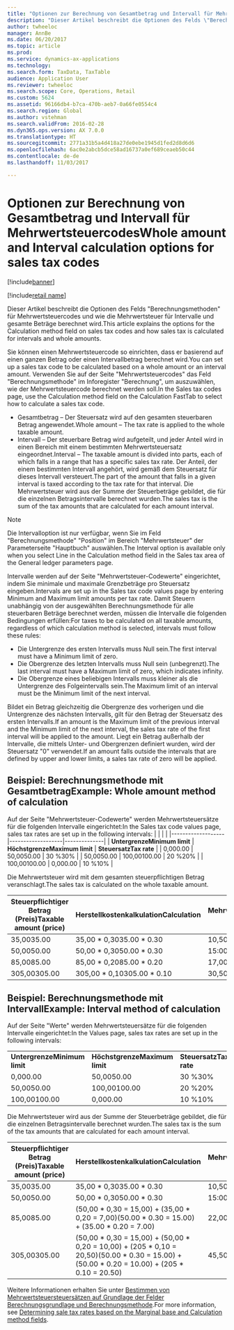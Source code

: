 ```yaml
---
title: "Optionen zur Berechnung von Gesamtbetrag und Intervall für Mehrwertsteuercodes"
description: "Dieser Artikel beschreibt die Optionen des Felds \"Berechnungsmethoden\" für Mehrwertsteuercodes und wie die Mehrwertsteuer für Intervalle und gesamte Beträge berechnet wird."
author: twheeloc
manager: AnnBe
ms.date: 06/20/2017
ms.topic: article
ms.prod: 
ms.service: dynamics-ax-applications
ms.technology: 
ms.search.form: TaxData, TaxTable
audience: Application User
ms.reviewer: twheeloc
ms.search.scope: Core, Operations, Retail
ms.custom: 5624
ms.assetid: 96166db4-b7ca-470b-aeb7-0a66fe0554c4
ms.search.region: Global
ms.author: vstehman
ms.search.validFrom: 2016-02-28
ms.dyn365.ops.version: AX 7.0.0
ms.translationtype: HT
ms.sourcegitcommit: 2771a31b5a4d418a27de0ebe1945d1fed2d8d6d6
ms.openlocfilehash: 6ac0e2abcb5dce58ad16737a0ef689ceaeb50c44
ms.contentlocale: de-de
ms.lasthandoff: 11/03/2017

---
```


# <a name="whole-amount-and-interval-calculation-options-for-sales-tax-codes"></a><span data-ttu-id="79fe2-103">Optionen zur Berechnung von Gesamtbetrag und Intervall für Mehrwertsteuercodes</span><span class="sxs-lookup"><span data-stu-id="79fe2-103">Whole amount and Interval calculation options for sales tax codes</span></span>

[!include[banner](../includes/banner.md)]

[!include[retail name](../includes/retail-name.md)]



<span data-ttu-id="79fe2-104">Dieser Artikel beschreibt die Optionen des Felds "Berechnungsmethoden" für Mehrwertsteuercodes und wie die Mehrwertsteuer für Intervalle und gesamte Beträge berechnet wird.</span><span class="sxs-lookup"><span data-stu-id="79fe2-104">This article explains the options for the Calculation method field on sales tax codes and how sales tax is calculated for intervals and whole amounts.</span></span>

<span data-ttu-id="79fe2-105">Sie können einen Mehrwertsteuercode so einrichten, dass er basierend auf einen ganzen Betrag oder einen Intervallbetrag berechnet wird.</span><span class="sxs-lookup"><span data-stu-id="79fe2-105">You can set up a sales tax code to be calculated based on a whole amount or an interval amount.</span></span> <span data-ttu-id="79fe2-106">Verwenden Sie auf der Seite "Mehrwertsteuercodes" das Feld "Berechnungsmethode" im Inforegister "Berechnung", um auszuwählen, wie der Mehrwertsteuercode berechnet werden soll.</span><span class="sxs-lookup"><span data-stu-id="79fe2-106">In the Sales tax codes page, use the Calculation method field on the Calculation FastTab to select how to calculate a sales tax code.</span></span>
-   <span data-ttu-id="79fe2-107">Gesamtbetrag – Der Steuersatz wird auf den gesamten steuerbaren Betrag angewendet.</span><span class="sxs-lookup"><span data-stu-id="79fe2-107">Whole amount – The tax rate is applied to the whole taxable amount.</span></span>
-   <span data-ttu-id="79fe2-108">Intervall – Der steuerbare Betrag wird aufgeteilt, und jeder Anteil wird in einen Bereich mit einem bestimmten Mehrwertsteuersatz eingeordnet.</span><span class="sxs-lookup"><span data-stu-id="79fe2-108">Interval – The taxable amount is divided into parts, each of which falls in a range that has a specific sales tax rate.</span></span> <span data-ttu-id="79fe2-109">Der Anteil, der einem bestimmten Intervall angehört, wird gemäß dem Steuersatz für dieses Intervall versteuert.</span><span class="sxs-lookup"><span data-stu-id="79fe2-109">The part of the amount that falls in a given interval is taxed according to the tax rate for that interval.</span></span> <span data-ttu-id="79fe2-110">Die Mehrwertsteuer wird aus der Summe der Steuerbeträge gebildet, die für die einzelnen Betragsintervalle berechnet wurden.</span><span class="sxs-lookup"><span data-stu-id="79fe2-110">The sales tax is the sum of the tax amounts that are calculated for each amount interval.</span></span>
> [!NOTE]                                                                                                                              
> <span data-ttu-id="79fe2-111">Die Intervalloption ist nur verfügbar, wenn Sie im Feld "Berechnungsmethode" "Position" im Bereich "Mehrwertsteuer" der Parameterseite "Hauptbuch" auswählen.</span><span class="sxs-lookup"><span data-stu-id="79fe2-111">The Interval option is available only when you select Line in the Calculation method field in the Sales tax area of the General ledger parameters page.</span></span> 

<span data-ttu-id="79fe2-112">Intervalle werden auf der Seite "Mehrwertsteuer-Codewerte" eingerichtet, indem Sie minimale und maximale Grenzbeträge pro Steuersatz eingeben.</span><span class="sxs-lookup"><span data-stu-id="79fe2-112">Intervals are set up in the Sales tax code values page by entering Minimum and Maximum limit amounts per tax rate.</span></span> <span data-ttu-id="79fe2-113">Damit Steuern unabhängig von der ausgewählten Berechnungsmethode für alle steuerbaren Beträge berechnet werden, müssen die Intervalle die folgenden Bedingungen erfüllen:</span><span class="sxs-lookup"><span data-stu-id="79fe2-113">For taxes to be calculated on all taxable amounts, regardless of which calculation method is selected, intervals must follow these rules:</span></span>
-   <span data-ttu-id="79fe2-114">Die Untergrenze des ersten Intervalls muss Null sein.</span><span class="sxs-lookup"><span data-stu-id="79fe2-114">The first interval must have a Minimum limit of zero.</span></span>
-   <span data-ttu-id="79fe2-115">Die Obergrenze des letzten Intervalls muss Null sein (unbegrenzt).</span><span class="sxs-lookup"><span data-stu-id="79fe2-115">The last interval must have a Maximum limit of zero, which indicates infinity.</span></span>
-   <span data-ttu-id="79fe2-116">Die Obergrenze eines beliebigen Intervalls muss kleiner als die Untergrenze des Folgeintervalls sein.</span><span class="sxs-lookup"><span data-stu-id="79fe2-116">The Maximum limit of an interval must be the Minimum limit of the next interval.</span></span>

<span data-ttu-id="79fe2-117">Bildet ein Betrag gleichzeitig die Obergrenze des vorherigen und die Untergrenze des nächsten Intervalls, gilt für den Betrag der Steuersatz des ersten Intervalls.</span><span class="sxs-lookup"><span data-stu-id="79fe2-117">If an amount is the Maximum limit of the previous interval and the Minimum limit of the next interval, the sales tax rate of the first interval will be applied to the amount.</span></span> <span data-ttu-id="79fe2-118">Liegt ein Betrag außerhalb der Intervalle, die mittels Unter- und Obergrenzen definiert wurden, wird der Steuersatz "0" verwendet.</span><span class="sxs-lookup"><span data-stu-id="79fe2-118">If an amount falls outside the intervals that are defined by upper and lower limits, a sales tax rate of zero will be applied.</span></span>

## <a name="example-whole-amount-method-of-calculation"></a><span data-ttu-id="79fe2-119">Beispiel: Berechnungsmethode mit Gesamtbetrag</span><span class="sxs-lookup"><span data-stu-id="79fe2-119">Example: Whole amount method of calculation</span></span>
<span data-ttu-id="79fe2-120">Auf der Seite "Mehrwertsteuer-Codewerte" werden Mehrwertsteuersätze für die folgenden Intervalle eingerichtet:</span><span class="sxs-lookup"><span data-stu-id="79fe2-120">In the Sales tax code values page, sales tax rates are set up in the following intervals:</span></span>
|                   |                   |              |
|-------------------|-------------------|--------------|
| <span data-ttu-id="79fe2-121">**Untergrenze**</span><span class="sxs-lookup"><span data-stu-id="79fe2-121">**Minimum limit**</span></span> | <span data-ttu-id="79fe2-122">**Höchstgrenze**</span><span class="sxs-lookup"><span data-stu-id="79fe2-122">**Maximum limit**</span></span> | <span data-ttu-id="79fe2-123">**Steuersatz**</span><span class="sxs-lookup"><span data-stu-id="79fe2-123">**Tax rate**</span></span> |
| <span data-ttu-id="79fe2-124">0,00</span><span class="sxs-lookup"><span data-stu-id="79fe2-124">0.00</span></span>              | <span data-ttu-id="79fe2-125">50,00</span><span class="sxs-lookup"><span data-stu-id="79fe2-125">50.00</span></span>             | <span data-ttu-id="79fe2-126">30 %</span><span class="sxs-lookup"><span data-stu-id="79fe2-126">30%</span></span>          |
| <span data-ttu-id="79fe2-127">50,00</span><span class="sxs-lookup"><span data-stu-id="79fe2-127">50.00</span></span>             | <span data-ttu-id="79fe2-128">100,00</span><span class="sxs-lookup"><span data-stu-id="79fe2-128">100.00</span></span>            | <span data-ttu-id="79fe2-129">20 %</span><span class="sxs-lookup"><span data-stu-id="79fe2-129">20%</span></span>          |
| <span data-ttu-id="79fe2-130">100,00</span><span class="sxs-lookup"><span data-stu-id="79fe2-130">100.00</span></span>            | <span data-ttu-id="79fe2-131">0,00</span><span class="sxs-lookup"><span data-stu-id="79fe2-131">0.00</span></span>              | <span data-ttu-id="79fe2-132">10 %</span><span class="sxs-lookup"><span data-stu-id="79fe2-132">10%</span></span>          |

<span data-ttu-id="79fe2-133">Die Mehrwertsteuer wird mit dem gesamten steuerpflichtigen Betrag veranschlagt.</span><span class="sxs-lookup"><span data-stu-id="79fe2-133">The sales tax is calculated on the whole taxable amount.</span></span>

| <span data-ttu-id="79fe2-134">Steuerpflichtiger Betrag (Preis)</span><span class="sxs-lookup"><span data-stu-id="79fe2-134">Taxable amount (price)</span></span> | <span data-ttu-id="79fe2-135">Herstellkostenkalkulation</span><span class="sxs-lookup"><span data-stu-id="79fe2-135">Calculation</span></span>    | <span data-ttu-id="79fe2-136">Mehrwertsteuer</span><span class="sxs-lookup"><span data-stu-id="79fe2-136">Sales tax</span></span> |
|------------------------|----------------|-----------|
| <span data-ttu-id="79fe2-137">35,00</span><span class="sxs-lookup"><span data-stu-id="79fe2-137">35.00</span></span>                  | <span data-ttu-id="79fe2-138">35,00 \* 0,30</span><span class="sxs-lookup"><span data-stu-id="79fe2-138">35.00 \* 0.30</span></span>  | <span data-ttu-id="79fe2-139">10,50</span><span class="sxs-lookup"><span data-stu-id="79fe2-139">10.50</span></span>     |
| <span data-ttu-id="79fe2-140">50,00</span><span class="sxs-lookup"><span data-stu-id="79fe2-140">50.00</span></span>                  | <span data-ttu-id="79fe2-141">50,00 \* 0,30</span><span class="sxs-lookup"><span data-stu-id="79fe2-141">50.00 \* 0.30</span></span>  | <span data-ttu-id="79fe2-142">15:00</span><span class="sxs-lookup"><span data-stu-id="79fe2-142">15.00</span></span>     |
| <span data-ttu-id="79fe2-143">85,00</span><span class="sxs-lookup"><span data-stu-id="79fe2-143">85.00</span></span>                  | <span data-ttu-id="79fe2-144">85,00 \* 0,20</span><span class="sxs-lookup"><span data-stu-id="79fe2-144">85.00 \* 0.20</span></span>  | <span data-ttu-id="79fe2-145">17,00</span><span class="sxs-lookup"><span data-stu-id="79fe2-145">17.00</span></span>     |
| <span data-ttu-id="79fe2-146">305,00</span><span class="sxs-lookup"><span data-stu-id="79fe2-146">305.00</span></span>                 | <span data-ttu-id="79fe2-147">305,00 \* 0,10</span><span class="sxs-lookup"><span data-stu-id="79fe2-147">305.00 \* 0.10</span></span> | <span data-ttu-id="79fe2-148">30,50</span><span class="sxs-lookup"><span data-stu-id="79fe2-148">30.50</span></span>     |

## <a name="example-interval-method-of-calculation"></a><span data-ttu-id="79fe2-149">Beispiel: Berechnungsmethode mit Intervall</span><span class="sxs-lookup"><span data-stu-id="79fe2-149">Example: Interval method of calculation</span></span>
<span data-ttu-id="79fe2-150">Auf der Seite "Werte" werden Mehrwertsteuersätze für die folgenden Intervalle eingerichtet:</span><span class="sxs-lookup"><span data-stu-id="79fe2-150">In the Values page, sales tax rates are set up in the following intervals:</span></span>

|                   |                   |              |
|-------------------|-------------------|--------------|
| <span data-ttu-id="79fe2-151">**Untergrenze**</span><span class="sxs-lookup"><span data-stu-id="79fe2-151">**Minimum limit**</span></span> | <span data-ttu-id="79fe2-152">**Höchstgrenze**</span><span class="sxs-lookup"><span data-stu-id="79fe2-152">**Maximum limit**</span></span> | <span data-ttu-id="79fe2-153">**Steuersatz**</span><span class="sxs-lookup"><span data-stu-id="79fe2-153">**Tax rate**</span></span> |
| <span data-ttu-id="79fe2-154">0,00</span><span class="sxs-lookup"><span data-stu-id="79fe2-154">0.00</span></span>              | <span data-ttu-id="79fe2-155">50,00</span><span class="sxs-lookup"><span data-stu-id="79fe2-155">50.00</span></span>             | <span data-ttu-id="79fe2-156">30 %</span><span class="sxs-lookup"><span data-stu-id="79fe2-156">30%</span></span>          |
| <span data-ttu-id="79fe2-157">50,00</span><span class="sxs-lookup"><span data-stu-id="79fe2-157">50.00</span></span>             | <span data-ttu-id="79fe2-158">100,00</span><span class="sxs-lookup"><span data-stu-id="79fe2-158">100.00</span></span>            | <span data-ttu-id="79fe2-159">20 %</span><span class="sxs-lookup"><span data-stu-id="79fe2-159">20%</span></span>          |
| <span data-ttu-id="79fe2-160">100,00</span><span class="sxs-lookup"><span data-stu-id="79fe2-160">100.00</span></span>            | <span data-ttu-id="79fe2-161">0,00</span><span class="sxs-lookup"><span data-stu-id="79fe2-161">0.00</span></span>              | <span data-ttu-id="79fe2-162">10 %</span><span class="sxs-lookup"><span data-stu-id="79fe2-162">10%</span></span>          |

<span data-ttu-id="79fe2-163">Die Mehrwertsteuer wird aus der Summe der Steuerbeträge gebildet, die für die einzelnen Betragsintervalle berechnet wurden.</span><span class="sxs-lookup"><span data-stu-id="79fe2-163">The sales tax is the sum of the tax amounts that are calculated for each amount interval.</span></span>

| <span data-ttu-id="79fe2-164">Steuerpflichtiger Betrag (Preis)</span><span class="sxs-lookup"><span data-stu-id="79fe2-164">Taxable amount (price)</span></span> | <span data-ttu-id="79fe2-165">Herstellkostenkalkulation</span><span class="sxs-lookup"><span data-stu-id="79fe2-165">Calculation</span></span>                                                               | <span data-ttu-id="79fe2-166">Mehrwertsteuer</span><span class="sxs-lookup"><span data-stu-id="79fe2-166">Sales tax</span></span> |
|------------------------|---------------------------------------------------------------------------|-----------|
| <span data-ttu-id="79fe2-167">35,00</span><span class="sxs-lookup"><span data-stu-id="79fe2-167">35.00</span></span>                  | <span data-ttu-id="79fe2-168">35,00 \* 0,30</span><span class="sxs-lookup"><span data-stu-id="79fe2-168">35.00 \* 0.30</span></span>                                                             | <span data-ttu-id="79fe2-169">10,50</span><span class="sxs-lookup"><span data-stu-id="79fe2-169">10.50</span></span>     |
| <span data-ttu-id="79fe2-170">50,00</span><span class="sxs-lookup"><span data-stu-id="79fe2-170">50.00</span></span>                  | <span data-ttu-id="79fe2-171">50,00 \* 0,30</span><span class="sxs-lookup"><span data-stu-id="79fe2-171">50.00 \* 0.30</span></span>                                                             | <span data-ttu-id="79fe2-172">15:00</span><span class="sxs-lookup"><span data-stu-id="79fe2-172">15.00</span></span>     |
| <span data-ttu-id="79fe2-173">85,00</span><span class="sxs-lookup"><span data-stu-id="79fe2-173">85.00</span></span>                  | <span data-ttu-id="79fe2-174">(50,00 \* 0,30 = 15,00) + (35,00 \* 0,20 = 7,00)</span><span class="sxs-lookup"><span data-stu-id="79fe2-174">(50.00 \* 0.30 = 15.00) + (35.00 \* 0.20 = 7.00)</span></span>                          | <span data-ttu-id="79fe2-175">22,00</span><span class="sxs-lookup"><span data-stu-id="79fe2-175">22.00</span></span>     |
| <span data-ttu-id="79fe2-176">305,00</span><span class="sxs-lookup"><span data-stu-id="79fe2-176">305.00</span></span>                 | <span data-ttu-id="79fe2-177">(50,00 \* 0,30 = 15,00) + (50,00 \* 0,20 = 10,00) + (205 \* 0,10 = 20,50)</span><span class="sxs-lookup"><span data-stu-id="79fe2-177">(50.00 \* 0.30 = 15.00) + (50.00 \* 0.20 = 10.00) + (205 \* 0.10 = 20.50)</span></span> | <span data-ttu-id="79fe2-178">45,50</span><span class="sxs-lookup"><span data-stu-id="79fe2-178">45.50</span></span>     |

 

<span data-ttu-id="79fe2-179">Weitere Informationen erhalten Sie unter [Bestimmen von Mehrwertsteuersteuersätzen auf Grundlage der Felder Berechnungsgrundlage und Berechnungsmethode](marginal-base-field.md).</span><span class="sxs-lookup"><span data-stu-id="79fe2-179">For more information, see [Determining sale tax rates based on the Marginal base and Calculation method fields](marginal-base-field.md).</span></span>






